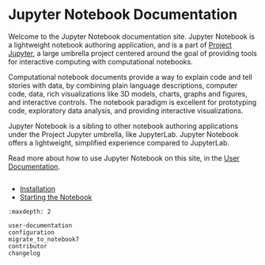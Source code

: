 # Jupyter Notebook Documentation

Welcome to the Jupyter Notebook documentation site. Jupyter Notebook is
a lightweight notebook authoring application, and is a part of [Project
Jupyter](https://docs.jupyter.org/en/latest/), a large umbrella project
centered around the goal of providing tools for interactive computing
with computational notebooks.

Computational notebook documents provide a way to explain code and tell
stories with data, by combining plain language descriptions, computer code,
data, rich visualizations like 3D models, charts, graphs and figures, and
interactive controls. The notebook paradigm is excellent for prototyping
code, exploratory data analysis, and providing interactive visualizations.

Jupyter Notebook is a sibling to other notebook authoring applications under
the Project Jupyter umbrella, like JupyterLab. Jupyter Notebook offers a
lightweight, simplified experience compared to JupyterLab.

Read more about how to use Jupyter Notebook on this site, in the [User
Documentation](user-documentation).

```{image} ./_static/images/notebook-running-code.png

```

- [Installation](https://jupyter.readthedocs.io/en/latest/install.html)
- [Starting the Notebook](https://jupyter.readthedocs.io/en/latest/running.html)

```{toctree}
:maxdepth: 2

user-documentation
configuration
migrate_to_notebook7
contributor
changelog
```
